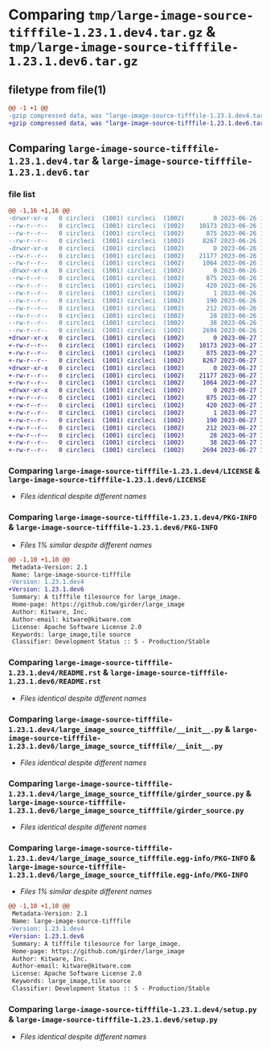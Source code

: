 # Comparing `tmp/large-image-source-tifffile-1.23.1.dev4.tar.gz` & `tmp/large-image-source-tifffile-1.23.1.dev6.tar.gz`

## filetype from file(1)

```diff
@@ -1 +1 @@
-gzip compressed data, was "large-image-source-tifffile-1.23.1.dev4.tar", last modified: Mon Jun 26 18:48:25 2023, max compression
+gzip compressed data, was "large-image-source-tifffile-1.23.1.dev6.tar", last modified: Tue Jun 27 14:27:41 2023, max compression
```

## Comparing `large-image-source-tifffile-1.23.1.dev4.tar` & `large-image-source-tifffile-1.23.1.dev6.tar`

### file list

```diff
@@ -1,16 +1,16 @@
-drwxr-xr-x   0 circleci  (1001) circleci  (1002)        0 2023-06-26 18:48:25.390716 large-image-source-tifffile-1.23.1.dev4/
--rw-r--r--   0 circleci  (1001) circleci  (1002)    10173 2023-06-26 18:48:25.000000 large-image-source-tifffile-1.23.1.dev4/LICENSE
--rw-r--r--   0 circleci  (1001) circleci  (1002)      875 2023-06-26 18:48:25.390716 large-image-source-tifffile-1.23.1.dev4/PKG-INFO
--rw-r--r--   0 circleci  (1001) circleci  (1002)     8267 2023-06-26 18:48:25.000000 large-image-source-tifffile-1.23.1.dev4/README.rst
-drwxr-xr-x   0 circleci  (1001) circleci  (1002)        0 2023-06-26 18:48:25.386716 large-image-source-tifffile-1.23.1.dev4/large_image_source_tifffile/
--rw-r--r--   0 circleci  (1001) circleci  (1002)    21177 2023-06-26 18:46:37.000000 large-image-source-tifffile-1.23.1.dev4/large_image_source_tifffile/__init__.py
--rw-r--r--   0 circleci  (1001) circleci  (1002)     1064 2023-06-26 18:46:37.000000 large-image-source-tifffile-1.23.1.dev4/large_image_source_tifffile/girder_source.py
-drwxr-xr-x   0 circleci  (1001) circleci  (1002)        0 2023-06-26 18:48:25.390716 large-image-source-tifffile-1.23.1.dev4/large_image_source_tifffile.egg-info/
--rw-r--r--   0 circleci  (1001) circleci  (1002)      875 2023-06-26 18:48:25.000000 large-image-source-tifffile-1.23.1.dev4/large_image_source_tifffile.egg-info/PKG-INFO
--rw-r--r--   0 circleci  (1001) circleci  (1002)      420 2023-06-26 18:48:25.000000 large-image-source-tifffile-1.23.1.dev4/large_image_source_tifffile.egg-info/SOURCES.txt
--rw-r--r--   0 circleci  (1001) circleci  (1002)        1 2023-06-26 18:48:25.000000 large-image-source-tifffile-1.23.1.dev4/large_image_source_tifffile.egg-info/dependency_links.txt
--rw-r--r--   0 circleci  (1001) circleci  (1002)      190 2023-06-26 18:48:25.000000 large-image-source-tifffile-1.23.1.dev4/large_image_source_tifffile.egg-info/entry_points.txt
--rw-r--r--   0 circleci  (1001) circleci  (1002)      212 2023-06-26 18:48:25.000000 large-image-source-tifffile-1.23.1.dev4/large_image_source_tifffile.egg-info/requires.txt
--rw-r--r--   0 circleci  (1001) circleci  (1002)       28 2023-06-26 18:48:25.000000 large-image-source-tifffile-1.23.1.dev4/large_image_source_tifffile.egg-info/top_level.txt
--rw-r--r--   0 circleci  (1001) circleci  (1002)       38 2023-06-26 18:48:25.390716 large-image-source-tifffile-1.23.1.dev4/setup.cfg
--rw-r--r--   0 circleci  (1001) circleci  (1002)     2694 2023-06-26 18:46:37.000000 large-image-source-tifffile-1.23.1.dev4/setup.py
+drwxr-xr-x   0 circleci  (1001) circleci  (1002)        0 2023-06-27 14:27:41.094616 large-image-source-tifffile-1.23.1.dev6/
+-rw-r--r--   0 circleci  (1001) circleci  (1002)    10173 2023-06-27 14:27:40.000000 large-image-source-tifffile-1.23.1.dev6/LICENSE
+-rw-r--r--   0 circleci  (1001) circleci  (1002)      875 2023-06-27 14:27:41.094616 large-image-source-tifffile-1.23.1.dev6/PKG-INFO
+-rw-r--r--   0 circleci  (1001) circleci  (1002)     8267 2023-06-27 14:27:40.000000 large-image-source-tifffile-1.23.1.dev6/README.rst
+drwxr-xr-x   0 circleci  (1001) circleci  (1002)        0 2023-06-27 14:27:41.094616 large-image-source-tifffile-1.23.1.dev6/large_image_source_tifffile/
+-rw-r--r--   0 circleci  (1001) circleci  (1002)    21177 2023-06-27 14:25:57.000000 large-image-source-tifffile-1.23.1.dev6/large_image_source_tifffile/__init__.py
+-rw-r--r--   0 circleci  (1001) circleci  (1002)     1064 2023-06-27 14:25:57.000000 large-image-source-tifffile-1.23.1.dev6/large_image_source_tifffile/girder_source.py
+drwxr-xr-x   0 circleci  (1001) circleci  (1002)        0 2023-06-27 14:27:41.094616 large-image-source-tifffile-1.23.1.dev6/large_image_source_tifffile.egg-info/
+-rw-r--r--   0 circleci  (1001) circleci  (1002)      875 2023-06-27 14:27:41.000000 large-image-source-tifffile-1.23.1.dev6/large_image_source_tifffile.egg-info/PKG-INFO
+-rw-r--r--   0 circleci  (1001) circleci  (1002)      420 2023-06-27 14:27:41.000000 large-image-source-tifffile-1.23.1.dev6/large_image_source_tifffile.egg-info/SOURCES.txt
+-rw-r--r--   0 circleci  (1001) circleci  (1002)        1 2023-06-27 14:27:41.000000 large-image-source-tifffile-1.23.1.dev6/large_image_source_tifffile.egg-info/dependency_links.txt
+-rw-r--r--   0 circleci  (1001) circleci  (1002)      190 2023-06-27 14:27:41.000000 large-image-source-tifffile-1.23.1.dev6/large_image_source_tifffile.egg-info/entry_points.txt
+-rw-r--r--   0 circleci  (1001) circleci  (1002)      212 2023-06-27 14:27:41.000000 large-image-source-tifffile-1.23.1.dev6/large_image_source_tifffile.egg-info/requires.txt
+-rw-r--r--   0 circleci  (1001) circleci  (1002)       28 2023-06-27 14:27:41.000000 large-image-source-tifffile-1.23.1.dev6/large_image_source_tifffile.egg-info/top_level.txt
+-rw-r--r--   0 circleci  (1001) circleci  (1002)       38 2023-06-27 14:27:41.094616 large-image-source-tifffile-1.23.1.dev6/setup.cfg
+-rw-r--r--   0 circleci  (1001) circleci  (1002)     2694 2023-06-27 14:25:57.000000 large-image-source-tifffile-1.23.1.dev6/setup.py
```

### Comparing `large-image-source-tifffile-1.23.1.dev4/LICENSE` & `large-image-source-tifffile-1.23.1.dev6/LICENSE`

 * *Files identical despite different names*

### Comparing `large-image-source-tifffile-1.23.1.dev4/PKG-INFO` & `large-image-source-tifffile-1.23.1.dev6/PKG-INFO`

 * *Files 1% similar despite different names*

```diff
@@ -1,10 +1,10 @@
 Metadata-Version: 2.1
 Name: large-image-source-tifffile
-Version: 1.23.1.dev4
+Version: 1.23.1.dev6
 Summary: A tifffile tilesource for large_image.
 Home-page: https://github.com/girder/large_image
 Author: Kitware, Inc.
 Author-email: kitware@kitware.com
 License: Apache Software License 2.0
 Keywords: large_image,tile source
 Classifier: Development Status :: 5 - Production/Stable
```

### Comparing `large-image-source-tifffile-1.23.1.dev4/README.rst` & `large-image-source-tifffile-1.23.1.dev6/README.rst`

 * *Files identical despite different names*

### Comparing `large-image-source-tifffile-1.23.1.dev4/large_image_source_tifffile/__init__.py` & `large-image-source-tifffile-1.23.1.dev6/large_image_source_tifffile/__init__.py`

 * *Files identical despite different names*

### Comparing `large-image-source-tifffile-1.23.1.dev4/large_image_source_tifffile/girder_source.py` & `large-image-source-tifffile-1.23.1.dev6/large_image_source_tifffile/girder_source.py`

 * *Files identical despite different names*

### Comparing `large-image-source-tifffile-1.23.1.dev4/large_image_source_tifffile.egg-info/PKG-INFO` & `large-image-source-tifffile-1.23.1.dev6/large_image_source_tifffile.egg-info/PKG-INFO`

 * *Files 1% similar despite different names*

```diff
@@ -1,10 +1,10 @@
 Metadata-Version: 2.1
 Name: large-image-source-tifffile
-Version: 1.23.1.dev4
+Version: 1.23.1.dev6
 Summary: A tifffile tilesource for large_image.
 Home-page: https://github.com/girder/large_image
 Author: Kitware, Inc.
 Author-email: kitware@kitware.com
 License: Apache Software License 2.0
 Keywords: large_image,tile source
 Classifier: Development Status :: 5 - Production/Stable
```

### Comparing `large-image-source-tifffile-1.23.1.dev4/setup.py` & `large-image-source-tifffile-1.23.1.dev6/setup.py`

 * *Files identical despite different names*

